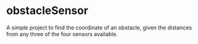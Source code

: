 # obstacleSensor

A simple project to find the coordinate of an obstacle, given the distances from any three of the four sensors available.

